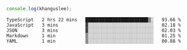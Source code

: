 ```js
console.log(khanguslee);
```

<!--START_SECTION:waka-->
```text
TypeScript   2 hrs 22 mins   ███████████████████████▒░   93.66 % 
JavaScript   3 mins          ▓░░░░░░░░░░░░░░░░░░░░░░░░   02.18 % 
JSON         3 mins          ▓░░░░░░░░░░░░░░░░░░░░░░░░   02.03 % 
Markdown     1 min           ▒░░░░░░░░░░░░░░░░░░░░░░░░   01.25 % 
YAML         1 min           ▒░░░░░░░░░░░░░░░░░░░░░░░░   00.88 % 
```
<!--END_SECTION:waka-->

<!--
**khanguslee/khanguslee** is a ✨ _special_ ✨ repository because its `README.md` (this file) appears on your GitHub profile.

Here are some ideas to get you started:

- 🔭 I’m currently working on ...
- 🌱 I’m currently learning ...
- 👯 I’m looking to collaborate on ...
- 🤔 I’m looking for help with ...
- 💬 Ask me about ...
- 📫 How to reach me: ...
- 😄 Pronouns: ...
- ⚡ Fun fact: ...
-->
